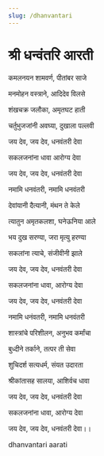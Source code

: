 ```yaml
---
slug: /dhanvantari
---
```


# श्री धन्वंतरि आरती  

कमलनयन शामवर्ण, पीतांबर साजे

मनमोहन वस्त्राने, आदिदेव विलसे

शंखचक्र जलौका, अमृतघट हाती

चर्तुभुजजांनी अवघ्या, दुखाला पल्लवी

जय देव, जय देव, धनवंतरी देवा

सकलजनांना धावा आरोग्य देवा

जय देव, जय देव, धनवंतरी देवा

नमामि धनवंतरी, नमामि धनवंतरी


देवांयानी दैत्यानी, मंथन ते केले

त्यातुन अमृतकलशा, घनेऊनिया आले

भय दुख सरण्या, जरा मृत्यु हरण्या

सकलांना त्याचे, संजीवीनी झाले

जय देव, जय देव, धनवंतरी देवा

सकलजनांना धावा, आरोग्य देवा

जय देव, जय देव, धनवंतरी देवा

नमामि धनंवतरी, नमामि धनवंतरी

शास्त्रांचे परिशीलन, अनुभव कर्मांचा

बुध्दीने तर्काने, तत्पर ती सेवा

शुचिदर्श सत्यधर्म, संयत उदारता

श्रीकांतासह सालया, आशिर्वच धावा

जय देव, जय देव, धनवंतरी देवा

सकलजनांना धावा, आरोग्य देवा

जय देव, जय देव, धनवंतरी देवा।।

<span class='index-text'> dhanvantari aarati</span>
